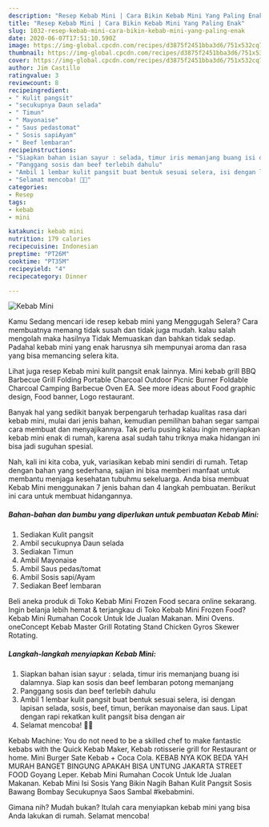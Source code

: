 ```yaml
---
description: "Resep Kebab Mini | Cara Bikin Kebab Mini Yang Paling Enak"
title: "Resep Kebab Mini | Cara Bikin Kebab Mini Yang Paling Enak"
slug: 1032-resep-kebab-mini-cara-bikin-kebab-mini-yang-paling-enak
date: 2020-06-07T17:51:10.590Z
image: https://img-global.cpcdn.com/recipes/d3875f2451bba3d6/751x532cq70/kebab-mini-foto-resep-utama.jpg
thumbnail: https://img-global.cpcdn.com/recipes/d3875f2451bba3d6/751x532cq70/kebab-mini-foto-resep-utama.jpg
cover: https://img-global.cpcdn.com/recipes/d3875f2451bba3d6/751x532cq70/kebab-mini-foto-resep-utama.jpg
author: Jim Castillo
ratingvalue: 3
reviewcount: 8
recipeingredient:
- " Kulit pangsit"
- "secukupnya Daun selada"
- " Timun"
- " Mayonaise"
- " Saus pedastomat"
- " Sosis sapiAyam"
- " Beef lembaran"
recipeinstructions:
- "Siapkan bahan isian sayur : selada, timur iris memanjang buang isi dalamnya. Siap kan sosis dan beef lembaran potong memanjang"
- "Panggang sosis dan beef terlebih dahulu"
- "Ambil 1 lembar kulit pangsit buat bentuk sesuai selera, isi dengan lapisan selada, sosis, beef, timun, berikan mayonaise dan saus. Lipat dengan rapi rekatkan kulit pangsit bisa dengan air"
- "Selamat mencoba! 🤗😊"
categories:
- Resep
tags:
- kebab
- mini

katakunci: kebab mini 
nutrition: 179 calories
recipecuisine: Indonesian
preptime: "PT26M"
cooktime: "PT35M"
recipeyield: "4"
recipecategory: Dinner

---
```



![Kebab Mini](https://img-global.cpcdn.com/recipes/d3875f2451bba3d6/751x532cq70/kebab-mini-foto-resep-utama.jpg)

Kamu Sedang mencari ide resep kebab mini yang Menggugah Selera? Cara membuatnya memang tidak susah dan tidak juga mudah. kalau salah mengolah maka hasilnya Tidak Memuaskan dan bahkan tidak sedap. Padahal kebab mini yang enak harusnya sih mempunyai aroma dan rasa yang bisa memancing selera kita.

Lihat juga resep Kebab mini kulit pangsit enak lainnya. Mini kebab grill BBQ Barbecue Grill Folding Portable Charcoal Outdoor Picnic Burner Foldable Charcoal Camping Barbecue Oven EA. See more ideas about Food graphic design, Food banner, Logo restaurant.

Banyak hal yang sedikit banyak berpengaruh terhadap kualitas rasa dari kebab mini, mulai dari jenis bahan, kemudian pemilihan bahan segar sampai cara membuat dan menyajikannya. Tak perlu pusing kalau ingin menyiapkan kebab mini enak di rumah, karena asal sudah tahu triknya maka hidangan ini bisa jadi suguhan spesial.


Nah, kali ini kita coba, yuk, variasikan kebab mini sendiri di rumah. Tetap dengan bahan yang sederhana, sajian ini bisa memberi manfaat untuk membantu menjaga kesehatan tubuhmu sekeluarga. Anda bisa membuat Kebab Mini menggunakan 7 jenis bahan dan 4 langkah pembuatan. Berikut ini cara untuk membuat hidangannya.

<!--inarticleads1-->

##### Bahan-bahan dan bumbu yang diperlukan untuk pembuatan Kebab Mini:

1. Sediakan  Kulit pangsit
1. Ambil secukupnya Daun selada
1. Sediakan  Timun
1. Ambil  Mayonaise
1. Ambil  Saus pedas/tomat
1. Ambil  Sosis sapi/Ayam
1. Sediakan  Beef lembaran


Beli aneka produk di Toko Kebab Mini Frozen Food secara online sekarang. Ingin belanja lebih hemat &amp; terjangkau di Toko Kebab Mini Frozen Food? Kebab Mini Rumahan Cocok Untuk Ide Jualan Makanan. Mini Ovens. oneConcept Kebab Master Grill Rotating Stand Chicken Gyros Skewer Rotating. 

<!--inarticleads2-->

##### Langkah-langkah menyiapkan Kebab Mini:

1. Siapkan bahan isian sayur : selada, timur iris memanjang buang isi dalamnya. Siap kan sosis dan beef lembaran potong memanjang
1. Panggang sosis dan beef terlebih dahulu
1. Ambil 1 lembar kulit pangsit buat bentuk sesuai selera, isi dengan lapisan selada, sosis, beef, timun, berikan mayonaise dan saus. Lipat dengan rapi rekatkan kulit pangsit bisa dengan air
1. Selamat mencoba! 🤗😊


Kebab Machine: You do not need to be a skilled chef to make fantastic kebabs with the Quick Kebab Maker, Kebab rotisserie grill for Restaurant or home. Mini Burger Sate Kebab + Coca Cola. KEBAB NYA KOK BEDA YAH MURAH BANGET BINGUNG APAKAH BISA UNTUNG JAKARTA STREET FOOD Goyang Leper. Kebab Mini Rumahan Cocok Untuk Ide Jualan Makanan. Kebab Mini Isi Sosis Yang Bikin Nagih Bahan Kulit Pangsit Sosis Bawang Bombay Secukupnya Saos Sambal #kebabmini. 

Gimana nih? Mudah bukan? Itulah cara menyiapkan kebab mini yang bisa Anda lakukan di rumah. Selamat mencoba!
